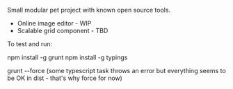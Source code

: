 Small modular pet project with known open source tools.
- Online image editor - WIP
- Scalable grid component - TBD

To test and run:

npm install -g grunt
npm install -g typings

grunt --force (some typescript task throws an error but everything seems to be OK in dist - that's why force for now)
